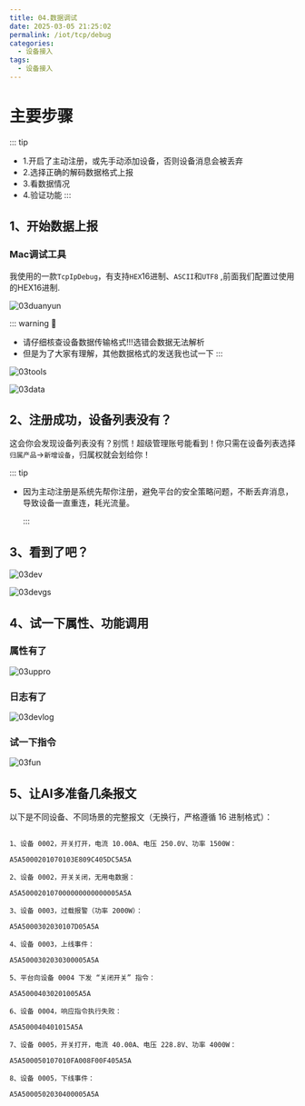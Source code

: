 ```yaml
---
title: 04.数据调试
date: 2025-03-05 21:25:02
permalink: /iot/tcp/debug
categories:
  - 设备接入
tags:
  - 设备接入
---
```


# 主要步骤

::: tip

- 1.开启了主动注册，或先手动添加设备，否则设备消息会被丢弃
- 2.选择正确的解码数据格式上报
- 3.看数据情况
- 4.验证功能
  :::

## 1、开始数据上报

### Mac调试工具

我使用的一款`TcpIpDebug`，有支持`HEX`16进制、`ASCII`和`UTF8` ,前面我们配置过使用的HEX16进制.

![03duanyun](/02/connected/debug/03duanyun.png "03duanyun")

::: warning 🚧

- 请仔细核查设备数据传输格式!!!选错会数据无法解析
- 但是为了大家有理解，其他数据格式的发送我也试一下
  :::

![03tools](/02/connected/debug/03tools.png "03tools")

![03data](/02/connected/debug/03data.png "03data")

## 2、注册成功，设备列表没有？

这会你会发现设备列表没有？别慌！超级管理账号能看到！你只需在设备列表选择`归属产品`->`新增设备`，归属权就会划给你！

::: tip

- 因为主动注册是系统先帮你注册，避免平台的安全策略问题，不断丢弃消息，导致设备一直重连，耗光流量。

  :::

## 3、看到了吧？

![03dev](/02/connected/debug/03dev.png "03dev")

![03devgs](/02/connected/debug/03devgs.png "03devgs")

## 4、试一下属性、功能调用

### 属性有了

![03uppro](/02/connected/debug/03uppro.png "03uppro")

### 日志有了

![03devlog](/02/connected/debug/03devlog.png "03devlog")

### 试一下指令

![03fun](/02/connected/debug/03fun.png "03fun")

## 5、让AI多准备几条报文

以下是不同设备、不同场景的完整报文（无换行，严格遵循 16 进制格式）：

```text

1、设备 0002，开关打开，电流 10.00A、电压 250.0V、功率 1500W：

A5A5000201070103E809C405DC5A5A

2、设备 0002，开关关闭，无用电数据：

A5A500020107000000000000005A5A

3、设备 0003，过载报警（功率 2000W）：

A5A5000302030107D05A5A

4、设备 0003，上线事件：

A5A5000302030300005A5A

5、平台向设备 0004 下发 “关闭开关” 指令：

A5A50004030201005A5A

6、设备 0004，响应指令执行失败：

A5A500040401015A5A

7、设备 0005，开关打开，电流 40.00A、电压 228.8V、功率 4000W：

A5A500050107010FA008F00F405A5A

8、设备 0005，下线事件：

A5A5000502030400005A5A

```
